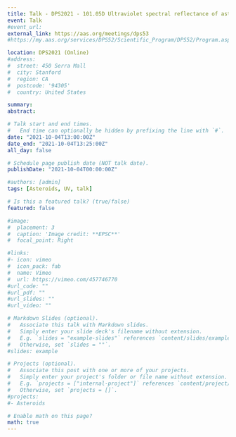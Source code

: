 ```yaml
---
title: Talk - DPS2021 - 101.05D Ultraviolet spectral reflectance of asteroids
event: Talk
#event_url: 
external_link: https://aas.org/meetings/dps53
#https://my.aas.org/services/DPS52/Scientific_Program/DPS52/Program.aspx?hkey=e9604a53-3cb6-4460-af0b-55267263f59c

location: DPS2021 (Online)
#address:
#  street: 450 Serra Mall
#  city: Stanford
#  region: CA
#  postcode: '94305'
#  country: United States

summary:
abstract:

# Talk start and end times.
#   End time can optionally be hidden by prefixing the line with `#`.
date: "2021-10-04T13:00:00Z"
date_end: "2021-10-04T13:25:00Z"
all_day: false

# Schedule page publish date (NOT talk date).
publishDate: "2021-10-04T00:00:00Z"

#authors: [admin]
tags: [Asteroids, UV, talk]

# Is this a featured talk? (true/false)
featured: false

#image:
#  placement: 3
#  caption: 'Image credit: **EPSC**'
#  focal_point: Right

#links:
#- icon: vimeo
#  icon_pack: fab
#  name: Vimeo
#  url: https://vimeo.com/457746770
#url_code: ""
#url_pdf: ""
#url_slides: ""
#url_video: ""

# Markdown Slides (optional).
#   Associate this talk with Markdown slides.
#   Simply enter your slide deck's filename without extension.
#   E.g. `slides = "example-slides"` references `content/slides/example-slides.md`.
#   Otherwise, set `slides = ""`.
#slides: example

# Projects (optional).
#   Associate this post with one or more of your projects.
#   Simply enter your project's folder or file name without extension.
#   E.g. `projects = ["internal-project"]` references `content/project/deep-learning/index.md`.
#   Otherwise, set `projects = []`.
#projects:
#- Asteroids

# Enable math on this page?
math: true
---
```


